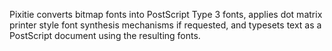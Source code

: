 Pixitie converts bitmap fonts into PostScript Type 3 fonts, applies dot matrix printer style font synthesis mechanisms if requested, and typesets text as a PostScript document using the resulting fonts.